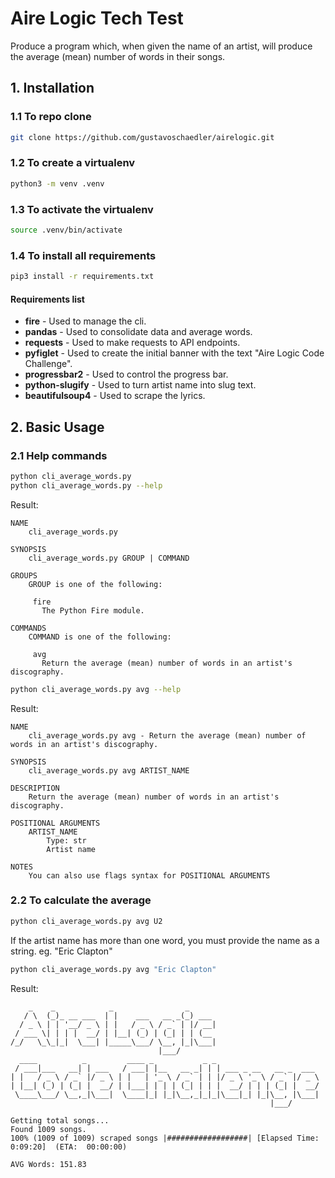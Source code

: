 # Aire Logic Tech Test

Produce a program which, when given the name  of an artist, will produce the average (mean) number of words in their songs.

## 1. Installation

### 1.1 To repo clone

```bash
git clone https://github.com/gustavoschaedler/airelogic.git
```

### 1.2 To create a virtualenv
```bash
python3 -m venv .venv
```

### 1.3 To activate the virtualenv
```bash
source .venv/bin/activate
```

### 1.4 To install all requirements
```bash
pip3 install -r requirements.txt
```

#### Requirements list
- **fire** - Used to manage the cli.
- **pandas** - Used to consolidate data and average words.
- **requests** - Used to make requests to API endpoints.
- **pyfiglet** - Used to create the initial banner with the text "Aire Logic Code Challenge".
- **progressbar2** - Used to control the progress bar.
- **python-slugify** - Used to turn artist name into slug text.
- **beautifulsoup4** - Used to scrape the lyrics.

## 2. Basic Usage

### 2.1 Help commands

```bash
python cli_average_words.py
python cli_average_words.py --help
```

Result:
```text
NAME
    cli_average_words.py

SYNOPSIS
    cli_average_words.py GROUP | COMMAND

GROUPS
    GROUP is one of the following:

     fire
       The Python Fire module.

COMMANDS
    COMMAND is one of the following:

     avg
       Return the average (mean) number of words in an artist's discography.
```

```bash
python cli_average_words.py avg --help
```

Result:
```text
NAME
    cli_average_words.py avg - Return the average (mean) number of words in an artist's discography.

SYNOPSIS
    cli_average_words.py avg ARTIST_NAME

DESCRIPTION
    Return the average (mean) number of words in an artist's discography.

POSITIONAL ARGUMENTS
    ARTIST_NAME
        Type: str
        Artist name

NOTES
    You can also use flags syntax for POSITIONAL ARGUMENTS
```

### 2.2 To calculate the average
```bash
python cli_average_words.py avg U2
```

If the artist name has more than one word, you must provide the name as a string. eg. "Eric Clapton"

```bash
python cli_average_words.py avg "Eric Clapton"
```
Result:
```text
    _    _            _                _      
   / \  (_)_ __ ___  | |    ___   __ _(_) ___ 
  / _ \ | | '__/ _ \ | |   / _ \ / _` | |/ __|
 / ___ \| | | |  __/ | |__| (_) | (_| | | (__ 
/_/   \_\_|_|  \___| |_____\___/ \__, |_|\___|
                                 |___/        
  ____          _         ____ _           _ _                       
 / ___|___   __| | ___   / ___| |__   __ _| | | ___ _ __   __ _  ___ 
| |   / _ \ / _` |/ _ \ | |   | '_ \ / _` | | |/ _ \ '_ \ / _` |/ _ \
| |__| (_) | (_| |  __/ | |___| | | | (_| | | |  __/ | | | (_| |  __/
 \____\___/ \__,_|\___|  \____|_| |_|\__,_|_|_|\___|_| |_|\__, |\___|
                                                          |___/      

Getting total songs...
Found 1009 songs.
100% (1009 of 1009) scraped songs |##################| [Elapsed Time: 0:09:20]  (ETA:  00:00:00) 

AVG Words: 151.83
```